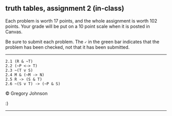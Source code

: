 ## truth tables, assignment 2 (in-class)

Each problem is worth 17 points, and the whole assignment is worth 102 points. Your grade will be put on a 10 point scale when it is posted in Canvas.

Be sure to submit each problem. The `✓` in the green bar indicates that the problem has been checked, not that it has been submitted.

---

~~~{.TruthTable .Simple system="magnusSL" options="nocounterexample" points="17" late-credit="12"}
2.1 (R & ~T)
2.2 (~P <-> T)
2.3 ~(T v S)
2.4 M & (~M -> N)
2.5 R -> (S & T)
2.6 ~(S v T) -> (~P & S)
~~~

<p>&copy; <script>document.write(new Date().getFullYear())</script> Gregory Johnson</p>

:)

---
